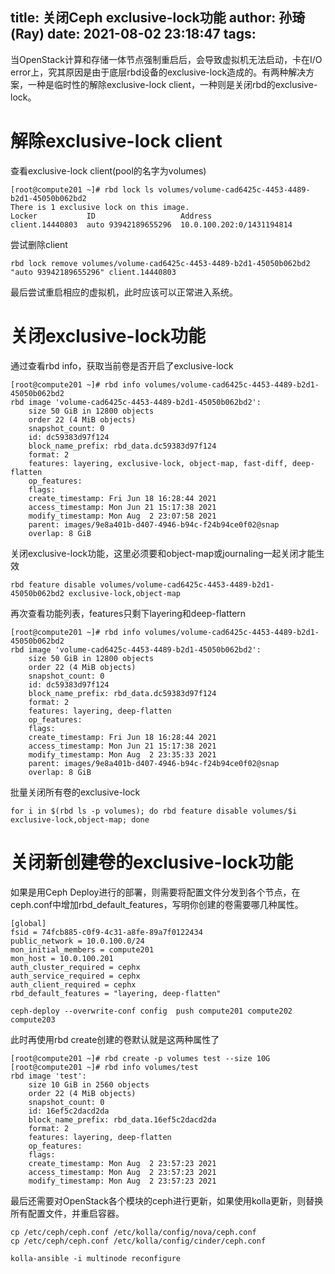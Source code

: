 title: 关闭Ceph exclusive-lock功能
author: 孙琦(Ray)
date: 2021-08-02 23:18:47
tags:
---
当OpenStack计算和存储一体节点强制重启后，会导致虚拟机无法启动，卡在I/O error上，究其原因是由于底层rbd设备的exclusive-lock造成的。有两种解决方案，一种是临时性的解除exclusive-lock client，一种则是关闭rbd的exclusive-lock。

<!-- more -->

# 解除exclusive-lock client

查看exclusive-lock client(pool的名字为volumes)

```
[root@compute201 ~]# rbd lock ls volumes/volume-cad6425c-4453-4489-b2d1-45050b062bd2
There is 1 exclusive lock on this image.
Locker           ID                   Address
client.14440803  auto 93942189655296  10.0.100.202:0/1431194814
```

尝试删除client

```
rbd lock remove volumes/volume-cad6425c-4453-4489-b2d1-45050b062bd2 "auto 93942189655296" client.14440803
```

最后尝试重启相应的虚拟机，此时应该可以正常进入系统。

# 关闭exclusive-lock功能

通过查看rbd info，获取当前卷是否开启了exclusive-lock

```
[root@compute201 ~]# rbd info volumes/volume-cad6425c-4453-4489-b2d1-45050b062bd2
rbd image 'volume-cad6425c-4453-4489-b2d1-45050b062bd2':
	size 50 GiB in 12800 objects
	order 22 (4 MiB objects)
	snapshot_count: 0
	id: dc59383d97f124
	block_name_prefix: rbd_data.dc59383d97f124
	format: 2
	features: layering, exclusive-lock, object-map, fast-diff, deep-flatten
	op_features:
	flags:
	create_timestamp: Fri Jun 18 16:28:44 2021
	access_timestamp: Mon Jun 21 15:17:38 2021
	modify_timestamp: Mon Aug  2 23:07:58 2021
	parent: images/9e8a401b-d407-4946-b94c-f24b94ce0f02@snap
	overlap: 8 GiB
```

关闭exclusive-lock功能，这里必须要和object-map或journaling一起关闭才能生效

```
rbd feature disable volumes/volume-cad6425c-4453-4489-b2d1-45050b062bd2 exclusive-lock,object-map
```

再次查看功能列表，features只剩下layering和deep-flattern

```
[root@compute201 ~]# rbd info volumes/volume-cad6425c-4453-4489-b2d1-45050b062bd2
rbd image 'volume-cad6425c-4453-4489-b2d1-45050b062bd2':
	size 50 GiB in 12800 objects
	order 22 (4 MiB objects)
	snapshot_count: 0
	id: dc59383d97f124
	block_name_prefix: rbd_data.dc59383d97f124
	format: 2
	features: layering, deep-flatten
	op_features:
	flags:
	create_timestamp: Fri Jun 18 16:28:44 2021
	access_timestamp: Mon Jun 21 15:17:38 2021
	modify_timestamp: Mon Aug  2 23:35:33 2021
	parent: images/9e8a401b-d407-4946-b94c-f24b94ce0f02@snap
	overlap: 8 GiB
```

批量关闭所有卷的exclusive-lock

```
for i in $(rbd ls -p volumes); do rbd feature disable volumes/$i exclusive-lock,object-map; done
```

# 关闭新创建卷的exclusive-lock功能

如果是用Ceph Deploy进行的部署，则需要将配置文件分发到各个节点，在ceph.conf中增加rbd_default_features，写明你创建的卷需要哪几种属性。

```
[global]
fsid = 74fcb885-c0f9-4c31-a8fe-89a7f0122434
public_network = 10.0.100.0/24
mon_initial_members = compute201
mon_host = 10.0.100.201
auth_cluster_required = cephx
auth_service_required = cephx
auth_client_required = cephx
rbd_default_features = "layering, deep-flatten"
```

```
ceph-deploy --overwrite-conf config  push compute201 compute202 compute203
```

此时再使用rbd create创建的卷默认就是这两种属性了

```
[root@compute201 ~]# rbd create -p volumes test --size 10G
[root@compute201 ~]# rbd info volumes/test
rbd image 'test':
	size 10 GiB in 2560 objects
	order 22 (4 MiB objects)
	snapshot_count: 0
	id: 16ef5c2dacd2da
	block_name_prefix: rbd_data.16ef5c2dacd2da
	format: 2
	features: layering, deep-flatten
	op_features:
	flags:
	create_timestamp: Mon Aug  2 23:57:23 2021
	access_timestamp: Mon Aug  2 23:57:23 2021
	modify_timestamp: Mon Aug  2 23:57:23 2021
```

最后还需要对OpenStack各个模块的ceph进行更新，如果使用kolla更新，则替换所有配置文件，并重启容器。

```
cp /etc/ceph/ceph.conf /etc/kolla/config/nova/ceph.conf
cp /etc/ceph/ceph.conf /etc/kolla/config/cinder/ceph.conf

kolla-ansible -i multinode reconfigure
```

